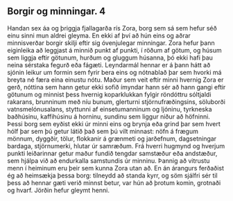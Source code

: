## Borgir og minningar. 4

Handan sex áa og þriggja fjallagarða rís Zora, borg sem sá sem hefur séð einu sinni mun aldrei gleyma. En ekki af því að hún eins og aðrar minnisverðar borgir skilji eftir sig óvenjulegar minningar. Zora hefur þann eiginleika að leggjast á minnið punkt af punkti, í röðum af götum, og húsum sem liggja eftir götunum, hurðum og gluggum húsanna, þó ekki hafi þau neina sérstaka fegurð eða fágæti. Leyndarmál hennar er á þann hátt að sjónin  leikur um formin sem fyrir bera eins og nótnablað þar sem hvorki má breyta né færa eina einustu nótu. Maður sem veit eftir minni hvernig Zora er gerð, nóttina sem hann getur ekki sofið ímyndar hann sér að hann gangi eftir götunum og minnist þess hvernig koparklukkan fylgir röndóttru sóltjaldi rakarans, brunninum með níu bunum, glerturni stjörnufræðingsins, söluborði vatnsmelónusalans, styttunni af einsetumanninum og ljóninu, tyrkneska baðhúsinu, kaffihúsinu á horninu, sundinu sem liggur niður að höfninni. Þessi borg sem eyðist ekki úr minni eins og brynja eða grind þar sem hvert hólf þar sem þú getur látið það sem þú vilt minnast: nöfn á frægum mönnum, dyggðir, tölur, flokkanir á grænmeti og jarðefnum, dagsetningar bardaga, stjörnumerki, hlutar úr samræðum. Frá hverri hugmynd og hverjum punkti leiðarinnar getur maður fundið tengdar samstæður eða andstæður, sem hjálpa við að endurkalla samstundis úr minninu. Þannig að vitrustu menn í heiminum eru þeir sem kunna Zora utan að.
En án árangurs ferðaðist ég að heimsækja þessa borg: tilneydd að standa kyrr, og söm sjálfri sér til þess að hennar gæti verið minnst betur, var hún að þrotum komin, grotnaði og hvarf. Jörðin hefur gleymt henni.
